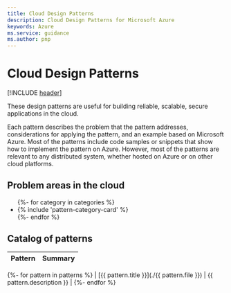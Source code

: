 ```yaml
---
title: Cloud Design Patterns
description: Cloud Design Patterns for Microsoft Azure
keywords: Azure
ms.service: guidance
ms.author: pnp
---
```

# Cloud Design Patterns

[!INCLUDE [header](../../_includes/header.md)]

These design patterns are useful for building reliable, scalable, secure applications in the cloud.

Each pattern describes the problem that the pattern addresses, considerations for applying the pattern, and an example based on Microsoft Azure. Most of the patterns include code samples or snippets that show how to implement the pattern on Azure. However, most of the patterns are relevant to any distributed system, whether hosted on Azure or on other cloud platforms.

## Problem areas in the cloud

<ul id="categories" class="panel">
{%- for category in categories %}
    <li>
    {% include 'pattern-category-card' %}
    </li>
{%- endfor %}
</ul>

## Catalog of patterns

| Pattern | Summary |
| ------- | ------- |
{%- for pattern in patterns %}
| [{{ pattern.title }}](./{{ pattern.file }}) | {{ pattern.description }} |
{%- endfor %}